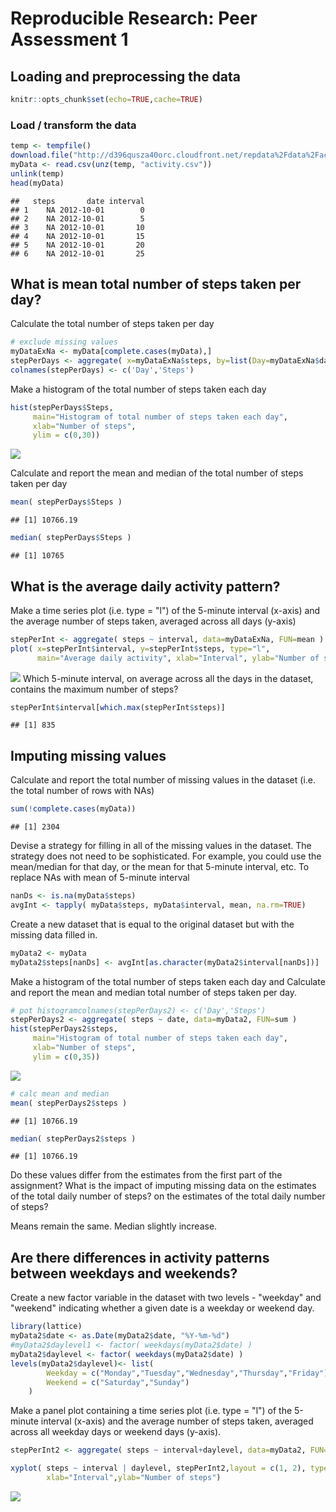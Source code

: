 # Reproducible Research: Peer Assessment 1

## Loading and preprocessing the data


```r
knitr::opts_chunk$set(echo=TRUE,cache=TRUE)
```
### Load / transform the data 

```r
temp <- tempfile()
download.file("http://d396qusza40orc.cloudfront.net/repdata%2Fdata%2Factivity.zip",temp)
myData <- read.csv(unz(temp, "activity.csv"))
unlink(temp)
head(myData)
```

```
##   steps       date interval
## 1    NA 2012-10-01        0
## 2    NA 2012-10-01        5
## 3    NA 2012-10-01       10
## 4    NA 2012-10-01       15
## 5    NA 2012-10-01       20
## 6    NA 2012-10-01       25
```

## What is mean total number of steps taken per day?

Calculate the total number of steps taken per day


```r
# exclude missing values
myDataExNa <- myData[complete.cases(myData),]
stepPerDays <- aggregate( x=myDataExNa$steps, by=list(Day=myDataExNa$date ), FUN=sum )
colnames(stepPerDays) <- c('Day','Steps')
```

Make a histogram of the total number of steps taken each day

```r
hist(stepPerDays$Steps,
     main="Histogram of total number of steps taken each day",
     xlab="Number of steps",
     ylim = c(0,30))
```

![](PA1_template_files/figure-html/unnamed-chunk-2-1.png) 

Calculate and report the mean and median of the total number of steps taken per day

```r
mean( stepPerDays$Steps )
```

```
## [1] 10766.19
```

```r
median( stepPerDays$Steps )
```

```
## [1] 10765
```

## What is the average daily activity pattern?
Make a time series plot (i.e. type = "l") of the 5-minute interval (x-axis) and the average number of steps taken, averaged across all days (y-axis)

```r
stepPerInt <- aggregate( steps ~ interval, data=myDataExNa, FUN=mean )
plot( x=stepPerInt$interval, y=stepPerInt$steps, type="l",
      main="Average daily activity", xlab="Interval", ylab="Number of steps" )
```

![](PA1_template_files/figure-html/unnamed-chunk-4-1.png) 
Which 5-minute interval, on average across all the days in the dataset, contains the maximum number of steps?

```r
stepPerInt$interval[which.max(stepPerInt$steps)]
```

```
## [1] 835
```

## Imputing missing values
Calculate and report the total number of missing values in the dataset (i.e. the total number of rows with NAs)

```r
sum(!complete.cases(myData))
```

```
## [1] 2304
```
Devise a strategy for filling in all of the missing values in the dataset. The strategy does not need to be sophisticated. For example, you could use the mean/median for that day, or the mean for that 5-minute interval, etc.
To replace NAs with mean of 5-minute interval

```r
nanDs <- is.na(myData$steps)
avgInt <- tapply( myData$steps, myData$interval, mean, na.rm=TRUE)
```

Create a new dataset that is equal to the original dataset but with the missing data filled in.

```r
myData2 <- myData
myData2$steps[nanDs] <- avgInt[as.character(myData2$interval[nanDs])]
```

Make a histogram of the total number of steps taken each day and Calculate and report the mean and median total number of steps taken per day. 

```r
# pot histogramcolnames(stepPerDays2) <- c('Day','Steps')
stepPerDays2 <- aggregate( steps ~ date, data=myData2, FUN=sum )
hist(stepPerDays2$steps,
     main="Histogram of total number of steps taken each day",
     xlab="Number of steps",
     ylim = c(0,35))
```

![](PA1_template_files/figure-html/unnamed-chunk-9-1.png) 

```r
# calc mean and median
mean( stepPerDays2$steps )
```

```
## [1] 10766.19
```

```r
median( stepPerDays2$steps )
```

```
## [1] 10766.19
```

Do these values differ from the estimates from the first part of the assignment? What is the impact of imputing missing data on the estimates of the total daily number of steps?
on the estimates of the total daily number of steps?

Means remain the same. Median slightly increase.

## Are there differences in activity patterns between weekdays and weekends?
Create a new factor variable in the dataset with two levels - "weekday" and "weekend" indicating whether a given date is a weekday or weekend day.

```r
library(lattice)
myData2$date <- as.Date(myData2$date, "%Y-%m-%d")
#myData2$daylevel1 <- factor( weekdays(myData2$date) )
myData2$daylevel <- factor( weekdays(myData2$date) )
levels(myData2$daylevel)<- list(
        Weekday = c("Monday","Tuesday","Wednesday","Thursday","Friday"),
        Weekend = c("Saturday","Sunday")
    )
```
Make a panel plot containing a time series plot (i.e. type = "l") of the 5-minute interval (x-axis) and the average number of steps taken, averaged across all weekday days or weekend days (y-axis). 

```r
stepPerInt2 <- aggregate( steps ~ interval+daylevel, data=myData2, FUN=mean )

xyplot( steps ~ interval | daylevel, stepPerInt2,layout = c(1, 2), type="l",
        xlab="Interval",ylab="Number of steps") 
```

![](PA1_template_files/figure-html/unnamed-chunk-11-1.png) 
